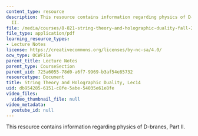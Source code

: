 ```yaml
---
content_type: resource
description: This resource contains information regarding physics of D-branes, Part
  II.
file: /media/courses/8-821-string-theory-and-holographic-duality-fall-2014/db9542856151c8fe5abe54035e61e8fe_MIT8_821S15_Lec14.pdf
file_type: application/pdf
learning_resource_types:
- Lecture Notes
license: https://creativecommons.org/licenses/by-nc-sa/4.0/
ocw_type: OCWFile
parent_title: Lecture Notes
parent_type: CourseSection
parent_uid: 725a6055-78d0-a6f7-9969-b3af54e85732
resourcetype: Document
title: String Theory and Holographic Duality, Lec14
uid: db954285-6151-c8fe-5abe-54035e61e8fe
video_files:
  video_thumbnail_file: null
video_metadata:
  youtube_id: null
---
```

This resource contains information regarding physics of D-branes, Part II.